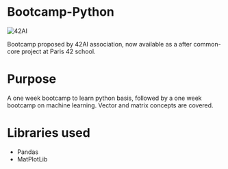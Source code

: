 # Bootcamp-Python
![42AI](https://user-images.githubusercontent.com/67599180/180600145-12f92de1-f618-48c9-8e75-37854954f82a.png)

Bootcamp proposed by 42AI association, now available as a after common-core project at Paris 42 school.

# Purpose
A one week bootcamp to learn python basis, followed by a one week bootcamp on machine learning.
Vector and matrix concepts are covered.

# Libraries used
- Pandas
- MatPlotLib

